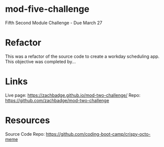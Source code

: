 # mod-five-challenge
Fifth Second Module Challenge - Due March 27

# Refactor
This was a refactor of the source code to create a workday scheduling app. 
This objective was completed by...

# Links
Live page: https://zachbadge.github.io/mod-two-challenge/
Repo: https://github.com/zachbadge/mod-two-challenge

# Resources
Source Code Repo: https://github.com/coding-boot-camp/crispy-octo-meme
